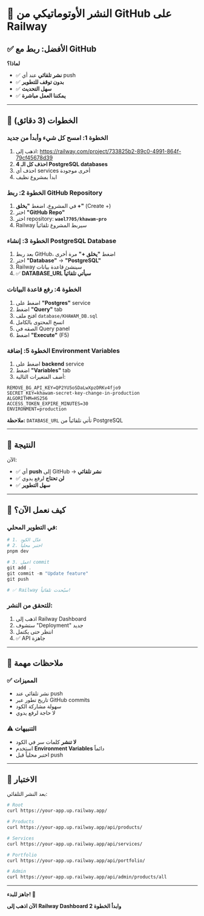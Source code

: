 # 🚀 النشر الأوتوماتيكي من GitHub على Railway

## ✅ الأفضل: ربط مع GitHub

**لماذا؟**
- ✅ **نشر تلقائي** عند أي push
- ✅ **بدون توقف للتطوير**
- ✅ **سهل التحديث**
- ✅ **يمكننا العمل مباشرة**

---

## 🎯 الخطوات (3 دقائق)

### الخطوة 1: امسح كل شيء وأبدأ من جديد

1. اذهب إلى: https://railway.com/project/733825b2-89c0-4991-864f-79cf45678d39
2. **احذف كل الـ 4 PostgreSQL databases**
3. احذف أي services أخرى موجودة
4. ابدأ بمشروع نظيف

### الخطوة 2: ربط GitHub Repository

1. في المشروع، اضغط **"يخلق +"** (Create +)
2. اختر **"GitHub Repo"**
3. اختر repository: **`wael7705/khawam-pro`**
4. Railway سيربط المشروع تلقائياً

### الخطوة 3: إنشاء PostgreSQL Database

1. بعد ربط GitHub، اضغط **"يخلق +"** مرة أخرى
2. اختر **"Database"** → **"PostgreSQL"**
3. Railway سينشئ قاعدة بيانات
4. ✅ **DATABASE_URL سيأتي تلقائياً**

### الخطوة 4: رفع قاعدة البيانات

1. اضغط على **"Postgres"** service
2. اضغط **"Query"** tab
3. افتح ملف `database/KHAWAM_DB.sql`
4. انسخ المحتوى بالكامل
5. الصقه في Query panel
6. اضغط **"Execute"** (F5)

### الخطوة 5: إضافة Environment Variables

1. اضغط على **backend** service
2. اضغط **"Variables"** tab
3. أضف المتغيرات التالية:

```env
REMOVE_BG_API_KEY=QP2YU5oSDaLwXpzDRKv4fjo9
SECRET_KEY=khawam-secret-key-change-in-production
ALGORITHM=HS256
ACCESS_TOKEN_EXPIRE_MINUTES=30
ENVIRONMENT=production
```

**ملاحظة:** `DATABASE_URL` تأتي تلقائياً من PostgreSQL

---

## 🎉 النتيجة

الآن:
- ✅ أي **push** إلى GitHub → **نشر تلقائي**
- ✅ **لن تحتاج** لرفع يدوي
- ✅ **سهل التطوير**

---

## 🚀 كيف نعمل الآن؟

### في التطوير المحلي:
```powershell
# 1. عدّل الكود
# 2. اختبر محلياً
pnpm dev

# 3. اعمل commit
git add .
git commit -m "Update feature"
git push

# ✅ Railway سيُحدث تلقائياً!
```

### للتحقق من النشر:
1. اذهب إلى Railway Dashboard
2. ستشوف "Deployment" جديد
3. انتظر حتى يكتمل
4. ✅ API جاهزة

---

## 📝 ملاحظات مهمة

### ✅ المميزات
- نشر تلقائي عند push
- تاريخ تطور عبر GitHub commits
- سهولة مشاركة الكود
- لا حاجة لرفع يدوي

### ⚠️ التنبيهات
- **لا تنشر** كلمات سر في الكود
- استخدم **Environment Variables** دائماً
- اختبر محلياً قبل push

---

## 🧪 الاختبار

بعد النشر التلقائي:

```bash
# Root
curl https://your-app.up.railway.app/

# Products
curl https://your-app.up.railway.app/api/products/

# Services
curl https://your-app.up.railway.app/api/services/

# Portfolio
curl https://your-app.up.railway.app/api/portfolio/

# Admin
curl https://your-app.up.railway.app/api/admin/products/all
```

---

**جاهز للبدء! 🚀**

**الآن اذهب إلى Railway Dashboard وابدأ الخطوة 2**

